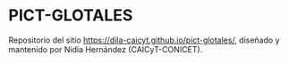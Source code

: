 # PICT-GLOTALES

Repositorio del sitio https://dila-caicyt.github.io/pict-glotales/, diseñado y mantenido por Nidia Hernández (CAICyT-CONICET).
